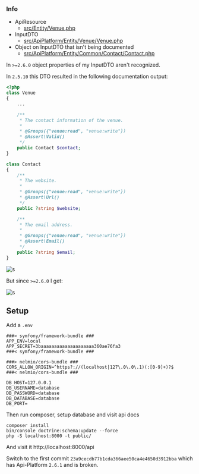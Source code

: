 ### Info

- ApiResource
   - [src/Entity/Venue.php](src/Entity/Venue.php)
- InputDTO
   - [src/ApiPlatform/Entity/Venue/Venue.php](src/ApiPlatform/Entity/Venue/Venue.php)
- Object on InputDTO that isn't being documented
   - [src/ApiPlatform/Entity/Common/Contact/Contact.php](src/ApiPlatform/Entity/Common/Contact/Contact.php)

In `>=2.6.0` object properties of my InputDTO aren't recognized.

In `2.5.10` this DTO resulted in the following documentation output:

```php
<?php
class Venue
{
    ...

    /**
     * The contact information of the venue.
     *
     * @Groups({"venue:read", "venue:write"})
     * @Assert\Valid()
     */
    public Contact $contact;
}

class Contact
{
    /**
     * The website.
     *
     * @Groups({"venue:read", "venue:write"})
     * @Assert\Url()
     */
    public ?string $website;

    /**
     * The email address.
     *
     * @Groups({"venue:read", "venue:write"})
     * @Assert\Email()
     */
    public ?string $email;
}
```

![s](https://i.kzen.pro/2021-02-01/19-42-17--cKO7D.png)


But since `>=2.6.0` I get:

![s](https://i.kzen.pro/2021-02-01/19-25-19--aqZKP.png)

## Setup

Add a `.env`

```dotenv
###> symfony/framework-bundle ###
APP_ENV=local
APP_SECRET=3baaaaaaaaaaaaaaaaaaaa360ae76fa3
###< symfony/framework-bundle ###

###> nelmio/cors-bundle ###
CORS_ALLOW_ORIGIN=^https?://(localhost|127\.0\.0\.1)(:[0-9]+)?$
###< nelmio/cors-bundle ###

DB_HOST=127.0.0.1
DB_USERNAME=database
DB_PASSWORD=database
DB_DATABASE=database
DB_PORT=
```

Then run composer, setup database and visit api docs

```
composer install
bin/console doctrine:schema:update --force
php -S localhost:8000 -t public/ 
```

And visit it http://localhost:8000/api

Switch to the first commit `23a9cecdb77b1cda366aee50ca4e4650d3912bba` which has Api-Platform `2.6.1` and is broken. 
